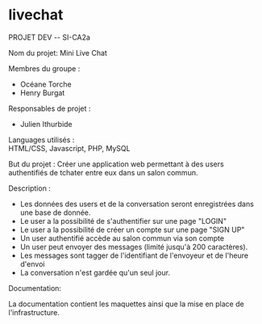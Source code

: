 # livechat

PROJET DEV -- SI-CA2a

Nom du projet: Mini Live Chat

Membres du groupe : 

- Océane Torche
- Henry Burgat
	
Responsables de projet :
- Julien Ithurbide
	
Languages utilisés :  
HTML/CSS, Javascript, PHP, MySQL

But du projet :
Créer une application web permettant à des users authentifiés de tchater entre eux dans un salon commun.

Description :
- Les données des users et de la conversation seront enregistrées dans une base de donnée.
- Le user a la possibilité de s'authentifier sur une page "LOGIN"
- Le user a la possibilité de créer un compte sur une page "SIGN UP"
- Un user authentifié accède au salon commun via son compte
- Un user peut envoyer des messages (limité jusqu'à 200 caractères).
- Les messages sont tagger de l'identifiant de l'envoyeur et de l'heure d'envoi
- La conversation n'est gardée qu'un seul jour.

Documentation:

La documentation contient les maquettes ainsi que la mise en place de l'infrastructure.
